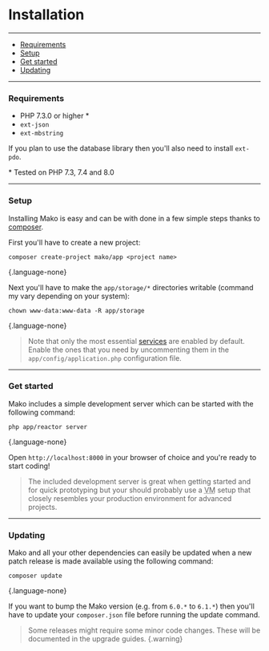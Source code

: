 # Installation

--------------------------------------------------------

* [Requirements](#requirements)
* [Setup](#setup)
* [Get started](#get_started)
* [Updating](#updating)

--------------------------------------------------------

<a id="requirements"></a>

### Requirements

* PHP 7.3.0 or higher *
* `ext-json`
* `ext-mbstring`

If you plan to use the database library then you'll also need to install `ext-pdo`.

\* Tested on PHP 7.3, 7.4 and 8.0

--------------------------------------------------------

<a id="setup"></a>

### Setup

Installing Mako is easy and can be with done in a few simple steps thanks to [composer](https://packagist.org).

First you'll have to create a new project:

```
composer create-project mako/app <project name>
```
{.language-none}

Next you'll have to make the `app/storage/*` directories writable (command my vary depending on your system):

```
chown www-data:www-data -R app/storage
```
{.language-none}

> Note that only the most essential [services](:base_url:/docs/:version:/getting-started:dependency-injection#services) are enabled by default. Enable the ones that you need by uncommenting them in the `app/config/application.php` configuration file.

--------------------------------------------------------

<a id="get_started"></a>

### Get started

Mako includes a simple development server which can be started with the following command:

```
php app/reactor server
```
{.language-none}

Open `http://localhost:8000` in your browser of choice and you're ready to start coding!

> The included development server is great when getting started and for quick prototyping but your should probably use a <abbr title="virtual machine">VM</abbr> setup that closely resembles your production environment for advanced projects.

--------------------------------------------------------

<a id="updating"></a>

### Updating

Mako and all your other dependencies can easily be updated when a new patch release is made available using the following command:

```
composer update
```
{.language-none}

If you want to bump the Mako version (e.g. from `6.0.*` to `6.1.*`) then you'll have to update your `composer.json` file before running the update command.

> Some releases might require some minor code changes. These will be documented in the upgrade guides.
{.warning}
